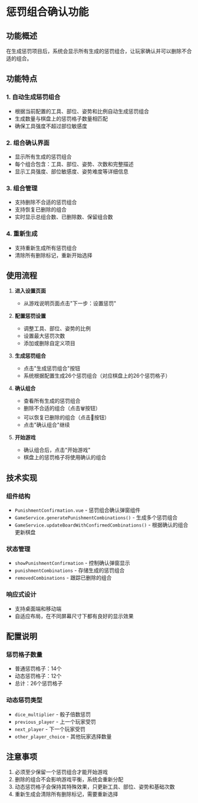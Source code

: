 # 惩罚组合确认功能

## 功能概述

在生成惩罚项目后，系统会显示所有生成的惩罚组合，让玩家确认并可以删除不合适的组合。

## 功能特点

### 1. 自动生成惩罚组合
- 根据当前配置的工具、部位、姿势和比例自动生成惩罚组合
- 生成数量与棋盘上的惩罚格子数量相匹配
- 确保工具强度不超过部位敏感度

### 2. 组合确认界面
- 显示所有生成的惩罚组合
- 每个组合包含：工具、部位、姿势、次数和完整描述
- 显示工具强度、部位敏感度、姿势难度等详细信息

### 3. 组合管理
- 支持删除不合适的惩罚组合
- 支持恢复已删除的组合
- 实时显示总组合数、已删除数、保留组合数

### 4. 重新生成
- 支持重新生成所有惩罚组合
- 清除所有删除标记，重新开始选择

## 使用流程

1. **进入设置页面**
   - 从游戏说明页面点击"下一步：设置惩罚"

2. **配置惩罚设置**
   - 调整工具、部位、姿势的比例
   - 设置最大惩罚次数
   - 添加或删除自定义项目

3. **生成惩罚组合**
   - 点击"生成惩罚组合"按钮
   - 系统根据配置生成26个惩罚组合（对应棋盘上的26个惩罚格子）

4. **确认组合**
   - 查看所有生成的惩罚组合
   - 删除不合适的组合（点击🗑️按钮）
   - 可以恢复已删除的组合（点击🔄按钮）
   - 点击"确认组合"继续

5. **开始游戏**
   - 确认组合后，点击"开始游戏"
   - 棋盘上的惩罚格子将使用确认的组合

## 技术实现

### 组件结构
- `PunishmentConfirmation.vue` - 惩罚组合确认弹窗组件
- `GameService.generatePunishmentCombinations()` - 生成多个惩罚组合
- `GameService.updateBoardWithConfirmedCombinations()` - 根据确认的组合更新棋盘

### 状态管理
- `showPunishmentConfirmation` - 控制确认弹窗显示
- `punishmentCombinations` - 存储生成的惩罚组合
- `removedCombinations` - 跟踪已删除的组合

### 响应式设计
- 支持桌面端和移动端
- 自适应布局，在不同屏幕尺寸下都有良好的显示效果

## 配置说明

### 惩罚格子数量
- 普通惩罚格子：14个
- 动态惩罚格子：12个
- 总计：26个惩罚格子

### 动态惩罚类型
- `dice_multiplier` - 骰子倍数惩罚
- `previous_player` - 上一个玩家受罚
- `next_player` - 下一个玩家受罚
- `other_player_choice` - 其他玩家选择数量

## 注意事项

1. 必须至少保留一个惩罚组合才能开始游戏
2. 删除的组合不会影响游戏平衡，系统会重新分配
3. 动态惩罚格子会保持其特殊效果，只更新工具、部位、姿势和基础次数
4. 重新生成会清除所有删除标记，需要重新选择 